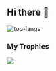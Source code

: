 ## Hi there 👋

<img alt="top-langs" src="https://github-readme-stats.vercel.app/api/top-langs/?username=AlexBarthel&langs_count=10&theme=tokyonight&layout=compact&hide=html">

### My Trophies
<img src="https://github-profile-trophy.vercel.app/?username=madushadhanushka&theme=default&no-bg=true" />
